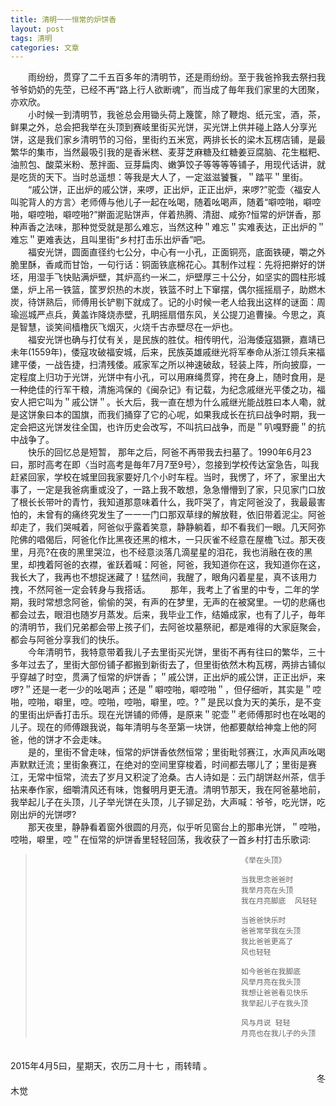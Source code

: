 ```yaml
---
title: 清明一一恒常的炉饼香
layout: post
tags: 清明
categories: 文章
---
```

　　雨纷纷，贯穿了二千五百多年的清明节，还是雨纷纷。至于我爸拎我去祭扫我爷爷奶奶的先茔，已经不再“路上行人欲断魂”，而当成了毎年我们家里的大团聚，亦欢欣。  
　　小时候一到清明节，我爸总会用锄头荷上篾筐，除了鞭炮、纸元宝，酒，茶，鲜果之外，总会把我举在头顶到赛岐里街买光饼，买光饼上供并碰上路人分享光饼，这是我们家乡清明节的习俗，里街约五米宽，两排长长的梁木瓦楞店铺，是最繁华的集市，当然最吸引我的是香米糕、麦芽芝麻糖及红糖姜豆腐脑、花生糍粑、油煎包、酸菜米粉、葱拌面、豆芽扁肉、嫩笋饺子等等等等铺子，用现代话讲，就是吃货的天下。当时总遥想：等我是大人了，一定滋滋饕餮，＂踏平＂里街。  
　　“戚公饼，正出炉的戚公饼，来啰，正出炉，正正出炉，来啰?”驼壶〈福安人叫驼背人的方言〉老师傅与他儿子一起在吆喝，随着吆喝声，随着“噼啌啪，噼啌啪，噼啌啪，噼啌啪?”擀面泥贴饼声，伴着热腾、清甜、咸弥?恒常的炉饼香，那种声香之法味，那种觉受就是那么难忘，当然这种＂难忘＂实难表达，正出炉的＂难忘＂更难表达，且叫里街“乡村打击乐出炉香”吧。  
　　福安光饼，圆面直径约七公分，中心有一小孔，正面铜亮，底面铁硬，嚼之外脆里酥，香咸而甘饴，一句行话：铜面铁底棉花心。其制作过程：先将把擀好的饼坯，用湿手飞快贴满炉壁，其炉高约一米二，炉壁厚三十公分，如坚实的圆柱形城堡，炉上吊一铁篮，筐罗炽热的木炭，铁篮不时上下窜摆，偶尔摇摇扇子，助燃木炭，待饼熟后，师傅用长铲剔下就成了。记的小时候一老人给我出这样的谜面：周瑜巡城严点兵，黄盖诈降烧赤壁，孔眀摇扇借东风，关公提刀追曹操。今思之，真是智慧，谈笑间樯橹灰飞烟灭，火烧千古赤壁尽在一炉也。  
　　福安光饼也确与打仗有关，是民族的胜仗。相传明代，沿海倭寇猖獗，嘉靖已未年(1559年)，倭寇攻破福安城，后来，民族英雄戚继光将军奉命从浙江领兵来福建平倭，一战告捷，扫清残倭。戚家军之所以神速破敌，轻装上阵，所向披靡，一定程度上归功于光饼，光饼中有小孔，可以用麻绳贯穿，挎在身上，随时食用，是一种绝佳的行军干粮，清施鸿保的《闽杂记》有记载，为纪念戚继光平倭之功，福安人把它叫为＂戚公饼＂。长大后，我一直在想为什么戚继光能战胜曰本人嘞，就是这饼象曰本的国旗，而我们捅穿了它的心呢，如果我成长在抗曰战争时期，我一定会把这光饼发往全国，也许历史会改写，不叫抗曰战争，而是＂叭嘎野鹿＂的抗中战争了。  
　　快乐的回忆总是短暂， 那年之后，阿爸不再带我去扫墓了。1990年6月23曰，那时高考在即〈当时高考是毎年7月7至9号〉，忽接到学校传达室急告，叫我赶紧回家，学校在城里回我家要好几个小时车程。当时，我愣了，坏了，家里出大事了，一定是我爸病重或没了，一路上我不敢想，急急懵懵到了家，只见家门口放了根长长带叶的青竹，我知道那意味着什么，我吓哭了，肯定阿爸没了，我最最害怕的，未曾有的痛终究发生了一一一门口那双草绿的解放鞋，依旧带着泥尘。阿爸却走了，我们哭喊着，阿爸似乎露着笑意，静静躺着，却不看我们一眼。几天阿弥陀佛的唱偈后，阿爸化作比黑夜还黑的棺木，一只灰雀不经意在屋檐飞过。那天夜里，月亮?在夜的黑里哭泣，也不经意淡落几滴星星的泪花，我也消融在夜的黑里，却拽着阿爸的衣襟，雀跃着喊：阿爸，阿爸，我知道你在这，我知道你在这，我长大了，我再也不想捉迷藏了！猛然间，我醒了，眼角闪着星星，真不该用力拽，不然阿爸一定会转身与我搭话。
　　那年，我考上了省里的中专，二年的学期，我时常想念阿爸，偷偷的哭，有声的在梦里，无声的在被窝里。一切的悲痛也都会过去，眼泪也随岁月蒸发。后来，我毕业工作，结婚成家，也有了儿子，毎年的清明节，我们兄弟都会带上孩子们，去阿爸坟墓祭祀，都是难得的大家庭聚会，都会与阿爸分享我们的快乐。  
　　今年清明节，我特意带着我儿子去里街买光饼，里街不再有往曰的繁华，三十多年过去了，里街大部份铺子都搬到新街去了，但里街依然木构瓦楞，两排古铺似乎穿越了时空，贯满了恒常的炉饼香；＂戚公饼，正出炉的戚公饼，正正出炉，来啰?＂还是一老一少的吆喝声；还是＂噼啌啪，噼啌啪＂，但仔细听，其实是＂啌啪，啌啪，噼里，啌。啌啪，啌啪，噼里，啌。?＂是民以食为天的美乐，是不变的里街出炉香打击乐。现在光饼铺的师傅，是原来＂驼壶＂老师傅那时也在吆喝的儿子。现在的师傅跟我说，每年清明与冬至第一块饼，他都要献给神龛上他的阿爸，他的饼才不会走味。  
　　是的，里街不曾走味，恒常的炉饼香依然恒常；里街毗邻赛江，水声风声吆喝声默默迁流；里街象赛江，在绝对的空间里穿梭着，时间都去哪儿了；里街是赛江，无常中恒常，流去了岁月又积淀了沧桑。古人诗如是：云门胡饼赵州茶，信手拈来奉作家，细嚼清风还有味，饱餐明月更无渣。清明节那天，我在阿爸墓地前，我举起儿子在头顶，儿子举光饼在头顶，儿子铆足劲，大声喊：爷爷，吃光饼，吃刚出炉的光饼啰?  
　　那天夜里，静静看着窗外很圆的月亮，似乎听见窗台上的那串光饼，＂啌啪，啌啪，噼里，啌＂在恒常的炉饼香里轻轻回荡，我收获了一首乡村打击乐歌词:

>                                                   《举在头顶》
>
>                                                   当我思念爸爸时
>                                                   我举月亮在头顶
>                                                   我在月亮脚底  风轻轻
>
>                                                   当爸爸快乐时
>                                                   爸爸常举我在头顶
>                                                   我比爸爸更高了
>                                                   风也轻轻
> 
>                                                   如今爸爸在我脚底
>                                                   风举月亮在我头顶
>                                                   我想让爸爸看见快乐
>                                                   我举起儿子在我头顶
>
>                                                   风与月说 轻轻
>                                                   月亮也在我儿子的头顶
　　　　　　　　　　　　　　　　　　　　　　　　　　　　　　　　　　　2015年4月5曰，星期天，农历二月十七  ，雨转晴 。      
　　　　　　　　　　　　　　　　　　　　　　　　　　　　　　　　　　　冬木觉
